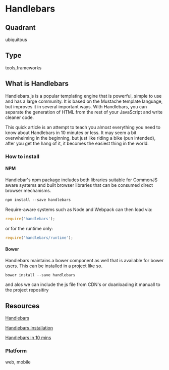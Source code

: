 # Handlebars

## Quadrant
ubiquitous

## Type
tools,frameworks

## What is Handlebars
Handlebars.js is a popular templating engine that is powerful, simple to use and has a large community. It is based on the Mustache template language, but improves it in several important ways. With Handlebars, you can separate the generation of HTML from the rest of your JavaScript and write cleaner code.

This quick article is an attempt to teach you almost everything you need to know about Handlebars in 10 minutes or less. It may seem a bit overwhelming in the beginning, but just like riding a bike (pun intended), after you get the hang of it, it becomes the easiest thing in the world.


### How to install

#### NPM
Handlebar's npm package includes both libraries suitable for CommonJS aware systems and built browser libraries that can be consumed direct browser mechanisms.

```js
npm install --save handlebars
```

Require-aware systems such as Node and Webpack can then load via:

```js
require('handlebars');
```

or for the runtime only:

```js
require('handlebars/runtime');
```


#### Bower
Handlebars maintains a bower component as well that is available for bower users. This can be installed in a project like so.

```js
bower install --save handlebars
```

and alos we can include the js file from CDN's or doanloading it manuall to the project repositiry


## Resources
[Handlebars](https://handlebarsjs.com/installation.html)

[Handlebars Installation](https://handlebarsjs.com/installation.html)

[Handlebars in 10 mins](https://tutorialzine.com/2015/01/learn-handlebars-in-10-minutes)

### Platform
web, mobile
